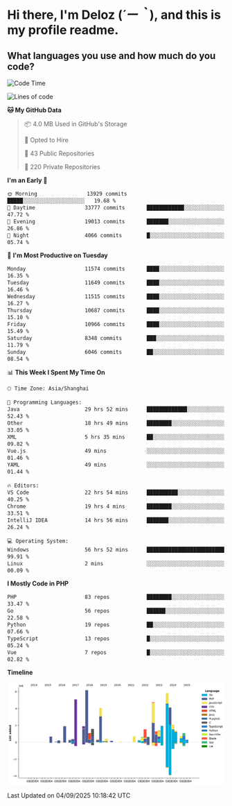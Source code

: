 # **Hi there, I'm Deloz (*´ー｀*), and this is my profile readme.**

## **What languages you use and how much do you code?**

<!--START_SECTION:waka-->
![Code Time](http://img.shields.io/badge/Code%20Time-7%2C362%20hrs%2036%20mins-blue)

![Lines of code](https://img.shields.io/badge/From%20Hello%20World%20I%27ve%20Written-53.0%20million%20lines%20of%20code-blue)

**🐱 My GitHub Data** 

> 📦 4.0 MB Used in GitHub's Storage 
 > 
> 💼 Opted to Hire
 > 
> 📜 43 Public Repositories 
 > 
> 🔑 220 Private Repositories 
 > 
**I'm an Early 🐤** 

```text
🌞 Morning                13929 commits       █████░░░░░░░░░░░░░░░░░░░░   19.68 % 
🌆 Daytime                33777 commits       ████████████░░░░░░░░░░░░░   47.72 % 
🌃 Evening                19013 commits       ███████░░░░░░░░░░░░░░░░░░   26.86 % 
🌙 Night                  4066 commits        █░░░░░░░░░░░░░░░░░░░░░░░░   05.74 % 
```
📅 **I'm Most Productive on Tuesday** 

```text
Monday                   11574 commits       ████░░░░░░░░░░░░░░░░░░░░░   16.35 % 
Tuesday                  11649 commits       ████░░░░░░░░░░░░░░░░░░░░░   16.46 % 
Wednesday                11515 commits       ████░░░░░░░░░░░░░░░░░░░░░   16.27 % 
Thursday                 10687 commits       ████░░░░░░░░░░░░░░░░░░░░░   15.10 % 
Friday                   10966 commits       ████░░░░░░░░░░░░░░░░░░░░░   15.49 % 
Saturday                 8348 commits        ███░░░░░░░░░░░░░░░░░░░░░░   11.79 % 
Sunday                   6046 commits        ██░░░░░░░░░░░░░░░░░░░░░░░   08.54 % 
```


📊 **This Week I Spent My Time On** 

```text
🕑︎ Time Zone: Asia/Shanghai

💬 Programming Languages: 
Java                     29 hrs 52 mins      █████████████░░░░░░░░░░░░   52.43 % 
Other                    18 hrs 49 mins      ████████░░░░░░░░░░░░░░░░░   33.05 % 
XML                      5 hrs 35 mins       ██░░░░░░░░░░░░░░░░░░░░░░░   09.82 % 
Vue.js                   49 mins             ░░░░░░░░░░░░░░░░░░░░░░░░░   01.46 % 
YAML                     49 mins             ░░░░░░░░░░░░░░░░░░░░░░░░░   01.44 % 

🔥 Editors: 
VS Code                  22 hrs 54 mins      ██████████░░░░░░░░░░░░░░░   40.25 % 
Chrome                   19 hrs 4 mins       ████████░░░░░░░░░░░░░░░░░   33.51 % 
IntelliJ IDEA            14 hrs 56 mins      ███████░░░░░░░░░░░░░░░░░░   26.24 % 

💻 Operating System: 
Windows                  56 hrs 52 mins      █████████████████████████   99.91 % 
Linux                    2 mins              ░░░░░░░░░░░░░░░░░░░░░░░░░   00.09 % 
```

**I Mostly Code in PHP** 

```text
PHP                      83 repos            ████████░░░░░░░░░░░░░░░░░   33.47 % 
Go                       56 repos            ██████░░░░░░░░░░░░░░░░░░░   22.58 % 
Python                   19 repos            ██░░░░░░░░░░░░░░░░░░░░░░░   07.66 % 
TypeScript               13 repos            █░░░░░░░░░░░░░░░░░░░░░░░░   05.24 % 
Vue                      7 repos             █░░░░░░░░░░░░░░░░░░░░░░░░   02.82 % 
```



**Timeline**

![Lines of Code chart](https://raw.githubusercontent.com/deloz/deloz/main/assets/bar_graph.png)


 Last Updated on 04/09/2025 10:18:42 UTC
<!--END_SECTION:waka-->

